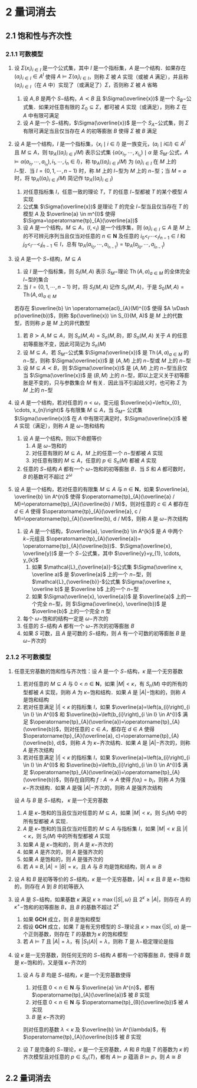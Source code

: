 # 2 量词消去

## 2.1 饱和性与齐次性
### 2.1.1 可数模型
1. 设 $\Sigma\left(x_{i}\right)_{i \in I}$ 是一个公式集，其中 $I$ 是一个指标集，$A$ 是一个结构．如果存在 $\left(a_{i}\right)_{i \in I}\in A^{I}$ 使得 $A \vDash \Sigma\left(a_{i}\right)_{i \in I}$，则称 $\Sigma$ 被 $A$ 实现（或被 $A$ 满足），并且称 $\left(a_{i}\right)_{i \in I}$（在 $A$ 中）实现了（或满足了）$\Sigma$，否则称 $\Sigma$ 被 $A$ 省略
    1. 设 $A, B$ 是两个 $S-$结构，$A \prec B$ 且 $\Sigma(\overline{x})$ 是一个 $S_{B}-$公式集．如果对任意有限的 $\Sigma_{0} \subseteq \Sigma$，都可被 $A$ 实现（或满足），则称 $\Sigma$ 在 $A$ 中有限可满足
    2. 设 $A$ 是一个 $S-$结构，$\Sigma(\overline{x})$ 是一个 $S_{A}-$公式集，则 $\Sigma$ 有限可满足当且仅当存在 $A$ 的初等膨胀 $B$ 使得 $\Sigma$ 被 $B$ 满足
2. 设 $A$ 是一个结构，$I$ 是一个指标集，$\left\{x_{i} \mid i \in I\right\}$ 是一族变元，$\left(a_{i} \mid i \in\right. I) \in A^{I}$ 且 $M \subseteq A$，则 $\operatorname{tp}_{A}\left(\left(a_{i}\right)_{i \in I} / M\right)$ 表示公式集 $\left\{\alpha\left(x_{i_{1}}, \cdots, x_{i_{n}}\right) \mid \alpha\right.$ 是 $S_{M^{-}}$公式，$\left.A \vDash \alpha\left(a_{i_{1}}, \cdots, a_{i_{n}}\right), i_{1}, \cdots, i_{n} \in I\right\}$，称 $\operatorname{tp}_{A}\left(\left(a_{i}\right)_{i \in I} / M\right)$ 为 $\left(a_{i}\right)_{i \in I}$ 在 $M$ 上的 $I-$型．当 $I=\{0, 1, \cdots, n-1\}$ 时，称 $M$ 上的 $I-$型为 $M$ 上的 $n-$型；当 $M=\varnothing$ 时，将 $\operatorname{tp}_{A}\left(\left(a_{i}\right)_{i \in I} / M\right)$ 简记作 $\operatorname{tp}_{A}\left(\left(a_{i}\right)_{i \in I}\right)$
    1. 对任意指标集 $I$，任意一致的理论 $T$，$T$ 的任意 $I-$型都被 $T$ 的某个模型 $A$ 实现
    2. 公式集 $\Sigma(\overline{x})$ 是理论 $T$ 的完全 $I-$型当且仅当存在 $T$ 的模型 $A$ 及 $\overline{a} \in m^{I}$ 使得 $\Sigma=\operatorname{tp}_{A}(\overline{a})$
    3. 设 $A$ 是一个结构，$M \subseteq A$，$\left(I,<_{I}\right)$ 是一个线序集，则 $\left(a_{i}\right)_{i \in I} \subseteq A$ 是 $M$ 上的不可辨元序列当且仅当对任意的 $n \in \mathbf{N}$ 及任意的 $i_{0}<_{I} \cdots<_{I} i_{n-1} \in I$ 和 $j_{0}<_{I} \cdots<_{I} j_{n-1} \in I$，总有 $\operatorname{tp}_{A}\left(a_{i_{0}}, \cdots, a_{i_{n-1}}\right)= \operatorname{tp}_{A}\left(a_{j_{0}}, \cdots, a_{j_{n-1}}\right)$
3. 设 $A$ 是一个 $S-$结构，$M \subseteq A$
    1. 设 $I$ 是一个指标集，则 $S_{I}(M, A)$ 表示 $S_{M}-$理论 $\operatorname{Th}(A, a)_{a \in M}$ 的全体完全 $I-$型的集合
    2. 当 $I=\{0,1, \cdots, n-1\}$ 时，将 $S_{I}(M, A)$ 记作 $S_{n}(M, A)$，于是 $S_{0}(M, A) =\operatorname{Th}(A, a)_{a \in M}$

    若存在 $\overline{b} \in \operatorname{acl}_{A}(M)^{I}$ 使得 $A \vDash p(\overline{b})$，则称 $p(\overline{x}) \in S_{I}(M, A)$ 是 $M$ 上的代数型，否则称 $p$ 是 $M$ 上的非代数型

    1. 若 $B \succ A, M \subseteq A$，则 $S_{n}(M, A)=S_{n}(M, B)$，即 $S_{n}(M, A)$ 关于 $A$ 的任意初等膨胀不变，因此可简记为 $S_{n}(M)$
    2. 设 $M \subseteq A$，若 $S_{M}-$公式集 $\Sigma(\overline{x})$ 是 $\operatorname{Th}(A, a)_{a \in M}$ 的 $n-$型，则称 $\Sigma(\overline{x})$ 是 $(A, M)$ 上的 $n-$型或 $M$ 上的 $n-$型
    3. 设 $M \subseteq A \prec B$，则 $\Sigma(\overline{x})$ 是 $(A, M)$ 上的 $n-$型当且仅当 $\Sigma(\overline{x})$ 是 $(B, M)$ 上的 $n-$型，即以上定义关于初等膨胀是不变的，只与参数集合 $M$ 有关．因此当不引起歧义时，也可称 $\Sigma$ 为 $M$ 上的 $n-$型

4. 设 $A$ 是一个结构，若对任意的 $n<\omega$，变元组 $\overline{x}=\left(x_{0}, \cdots, x_{n}\right)$ 与有限集 $M \subseteq A$，当 $S_{M}-$ 公式集 $\Sigma(\overline{x})$ 在 $A$ 中有限可满足时，$\Sigma(\overline{x})$ 被 $A$ 实现（满足），则称 $A$ 是 $\omega-$饱和结构
    1. 设 $A$ 是一个结构，则以下命题等价
        1. $A$ 是 $\omega-$饱和的
        2. 对任意有限的 $M \subseteq A$，$M$ 上的任意一个 $n-$型都被 $A$ 实现
        3. 对任意有限的 $M \subseteq A$，任意的 $p \in S_{n}(M)$ 都被 $A$ 实现
    2. 任意的 $S-$结构 $A$ 都有一个 $\omega-$饱和的初等膨胀 $B$．当 $S$ 和 $A$ 都可数时，$B$ 的基数可不超过 $2^{\omega}$
5. 设 $A$ 是一个结构，若对任意的有限集 $M \subseteq A$ 与 $n \in \mathbf{N}$，如果 $\overline{a}, \overline{b} \in A^{n}$ 使得 $\operatorname{tp}_{A}(\overline{a} / M)=\operatorname{tp}_{A}(\overline{b} / M)$，则对任意的 $c \in A$ 都存在 $d \in A$ 使得 $\operatorname{tp}_{A}(\overline{a}, c / M)=\operatorname{tp}_{A}(\overline{b}, d / M)$，则称 $A$ 是 $\omega-$齐次结构
    1. 设 $A$ 是一个结构，$\overline{a}, \overline{b} \in A^{k}$ 是 $A$ 中两个 $k-$元组且 $\operatorname{tp}_{A}(\overline{a})= \operatorname{tp}_{A}(\overline{b})$．$\Sigma(\overline{x}, \overline{y})$ 是一个 $S-$公式集，其中 $\overline{y}=y_{1}, \cdots, y_{k}$
        1. 如果 $\mathcal{L}_{\overline{a}}-$公式集 $\Sigma(\overline x, \overline a)$ 是 $\overline{a}$ 上的一个 $n-$型，则 $\mathcal{L}_{\overline{b}}-$公式集 $\Sigma(\overline x, \overline b)$ 是 $\overline b$ 上的一个 $n-$型
        2. 如果 $\Sigma(\overline{x}, \overline{a})$ 是 $\overline{a}$ 上的一个完全 $n-$型，则 $\Sigma(\overline{x}, \overline{b})$ 是 $\overline{b}$ 上的一个完全 $n$ 型
    2. 每个 $\omega-$饱和的结构一定是 $\omega-$齐次的
    3. 任意的 $S-$结构 $A$ 都有一个 $\omega-$齐次的初等膨胀 $B$
    4. 如果 $S$ 可数，且 $A$ 是可数的 $S-$结构，则 $A$ 有一个可数的初等膨胀 $B$ 是 $\omega-$齐次的

### 2.1.2 不可数模型
1. 任意无穷基数的饱和性与齐次性：设 $A$ 是一个 $S-$结构，$\kappa$ 是一个无穷基数
    1. 若对任意的 $M \subseteq A$ 与 $0<n \in \mathbf{N}$，如果 $|M|<\kappa$，有 $S_{n}(M)$ 中的所有的型都被 $A$ 实现，则称 $A$ 为 $\kappa-$饱和结构．如果 $A$ 是 $|A|-$饱和的，则称 $A$ 是饱和结构
    2. 若对任意满足 $|I|<\kappa$ 的指标集 $I$，如果 $\overline{a}=\left(a_{i}\right)_{i \in I} \in A^{I}$ 和 $\overline{b}=\left(b_{i}\right)_{i \in I} \in A^{I}$ 满足 $\operatorname{tp}_{A}(\overline{a})=\operatorname{tp}_{A}(\overline{b})$，则对任意的 $c \in A$，都存在 $d \in A$ 使得 $\operatorname{tp}_{A}(\overline{a}, c)=\operatorname{tp}_{A}(\overline{b}, d)$，则称 $A$ 为 $\kappa-$齐次结构．如果 $A$ 是 $|A|-$齐次的，则称 $A$ 是齐次结构
    3. 若对任意满足 $|I|<\kappa$ 的指标集 $I$，如果 $\overline{a}=\left(a_{i}\right)_{i \in I} \in A^{I}$ 和 $\overline{b}=\left(b_{i}\right)_{i \in I} \in A^{I}$ 满足 $\operatorname{tp}_{A}(\overline{a})=\operatorname{tp}_{A}(\overline{b})$，则存在自同构 $f: A \to A$ 使得 $f\left(a_{i}\right)=b_{i}$，则称 $A$ 为强 $\kappa-$齐次结构．如果 $A$ 是强 $|A|-$齐次的，则称 $A$ 是强齐次结构

    设 $A$ 与 $B$ 是 $S-$结构， $\kappa$ 是一个无穷基数

    1. $A$ 是 $\kappa-$饱和的当且仅当对任意的 $M \subseteq A$，如果 $|M|<\kappa$，则 $S_{1}(M)$ 中的所有型都被 $A$ 实现．
    2. $A$ 是 $\kappa-$饱和的当且仅当对任意的 $M \subseteq A$ 与指标集 $I$，如果 $|M|<\kappa$ 且 $|I|<\kappa$，则 $S_{I}(M)$ 中的所有型都被 $A$ 实现
    3. 如果 $A$ 是 $\kappa-$饱和的，则 $A$ 是 $\kappa-$齐次的
    4. 如果 $A$ 是齐次的，则 $A$ 是强齐次的
    5. 如果 $A$ 是饱和的，则 $A$ 是强齐次的
    6. 若 $A \equiv B,|A| =|B|=\kappa$，且 $A$ 与 $B$ 均是饱和结构，则 $A \cong B$

2. 设 $A$ 和 $B$ 是初等等价的 $S-$结构，$\kappa$ 是一个无穷基数，$|A| \leqslant \kappa$ 且 $B$ 是 $\kappa-$饱和的，则存在 $A$ 到 $B$ 的初等嵌入
3. 设 $A$ 是 $S-$结构，如果基数 $\kappa$ 满足 $\kappa \geqslant \max \{|S|, \omega\}$ 且 $2^{\kappa} \geqslant |A|$，则存在 $A$ 的 $\kappa^{+}-$饱和的初等膨胀 $B$，且 $B$ 的基数不超过 $2^{\kappa}$
    1. 如果 $\mathbf{GCH}$ 成立，则 $B$ 是饱和模型
    2. 假设 $\mathbf{GCH}$ 成立，如果 $T$ 是有无穷模型的 $S-$理论且 $\kappa>\max \{|S|$, $\alpha\}$ 是一个正则基数，则存在 $T$ 的基数为 $\kappa$ 的饱和模型
    3. 若 $A \vDash T$ 且 $|A|=\lambda$，有 $\left|S_{1}(A)\right|=\lambda$，则称 $T$ 是 $\lambda-$稳定理论是指
4. 设 $\kappa$ 是一无穷基数，则任何无穷的 $S-$结构 $A$ 都有一个初等膨胀 $B$，使得 $B$ 既是 $\kappa-$饱和的，又是强 $\kappa-$齐次的
    1. 设 $A$ 与 $B$ 均是 $S-$结构，$\kappa$ 是一个无穷基数使得
        1. 对任意 $0<n \in \mathbf{N}$ 与 $\overline{a} \in A^{n}$，都有 $\operatorname{tp}_{A}(\overline{a})$ 被 $B$ 实现
        2. 对任意 $0<n \in \mathbf{N}$ 与 $\operatorname{tp}_{B}(\overline{b})$ 被 $A$ 实现
        3. $B$ 是 $\kappa-$齐次的

        则对任意的基数 $\lambda<\kappa$ 及 $\overline{b} \in A^{\lambda}$，有 $\operatorname{tp}_{A}(\overline{b})$ 被 $B$ 实现

    2. 设 $T$ 是完备的 $S-$理论，$\kappa$ 是一个无穷基数，$A$ 和 $B$ 均是 $T$ 的基数为 $\kappa$ 的齐次模型且对任意的 $p \in S_{n}(T)$，都有 $A \vDash p$ 蕴涵 $B \vDash p$，则 $A \cong B$

## 2.2 量词消去
